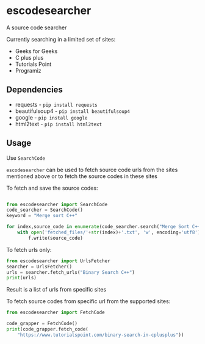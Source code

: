 # escodesearcher

A source code searcher

Currently searching in a limited set of sites:

* Geeks for Geeks
* C plus plus
* Tutorials Point
* Programiz

## Dependencies

* requests - `pip install requests`
* beautifulsoup4 - `pip install beautifulsoup4`
* google - `pip install google`
* html2text - `pip install html2text`

## Usage

Use `SearchCode`

`escodesearcher` can be used to fetch source code urls from the sites mentioned above or to fetch the source codes in these sites

To fetch and save the source codes:

```python

from escodesearcher import SearchCode
code_searcher = SearchCode()
keyword = "Merge sort C++"

for index,source_code in enumerate(code_searcher.search("Merge Sort C++")):
    with open('fetched_files/'+str(index)+'.txt', 'w', encoding='utf8') as f:
        f.write(source_code)
```

To fetch urls only:

```python
from escodesearcher import UrlsFetcher
searcher = UrlsFetcher()
urls = searcher.fetch_urls("Binary Search C++")
print(urls)
```

Result is a list of urls from specific sites

To fetch source codes from specific url from the supported sites:

```python
from escodesearcher import FetchCode

code_grapper = FetchCode()
print(code_grapper.fetch_code(
    "https://www.tutorialspoint.com/binary-search-in-cplusplus"))

```
